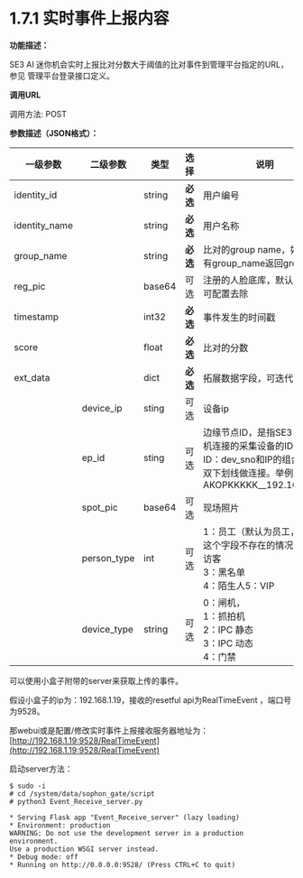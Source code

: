 # 1.7.1 实时事件上报内容

**功能描述：**

SE3 AI 迷你机会实时上报比对分数大于阈值的比对事件到管理平台指定的URL，参见 管理平台登录接口定义。

**调用URL**

调用方法: POST

**参数描述（JSON格式）：**

| **一级参数**  | **二级参数** | **类型** | **选择** | **说明**                                                     |
| ------------- | ------------ | -------- | -------- | ------------------------------------------------------------ |
| identity_id   |              | string   | **必选** | 用户编号                                                     |
| identity_name |              | string   | **必选** | 用户名称                                                     |
| group_name    |              | string   | **必选** | 比对的group name，如果没有group_name返回group_id             |
| reg_pic       |              | base64   | 可选     | 注册的人脸底库，默认上传，可配置去除                         |
| timestamp     |              | int32    | **必选** | 事件发生的时间戳                                             |
| score         |              | float    | **必选** | 比对的分数                                                   |
| ext_data      |              | dict     | **必选** | 拓展数据字段，可迭代添加                                     |
|               | device_ip    | sting    | 可选     | 设备ip                                                       |
|               | ep_id        | sting    | 可选     | 边缘节点ID，是指SE3 AI迷你机连接的采集设备的ID。<br />ID：dev_sno和IP的组合，用双下划线做连接。举例：AKOPKKKKK__192.168.1.25 |
|               | spot_pic     | base64   | 可选     | 现场照片                                                     |
|               | person_type  | int      | 可选     | 1：员工（默认为员工，包括这个字段不存在的情况）2：访客<br />3：黑名单<br />4：陌生人5：VIP |
|               | device_type  | string   | 可选     | 0：闸机， <br />1：抓拍机 <br />2：IPC 静态 <br />3：IPC 动态 <br />4：门禁 |



可以使用小盒子附带的server来获取上传的事件。

假设小盒子的ip为：192.168.1.19，接收的resetful api为RealTimeEvent ，端口号为9528。

那webui或是配置/修改实时事件上报接收服务器地址为：[http://192.168.1.19:9528/RealTimeEvent](http://192.168.1.19:9528/RealTimeEvent)

启动server方法：

```text
$ sudo -i
# cd /system/data/sophon_gate/script
# python3 Event_Receive_server.py

* Serving Flask app "Event_Receive_server" (lazy loading)
* Environment: production
WARNING: Do not use the development server in a production environment.
Use a production WSGI server instead.
* Debug mode: off
* Running on http://0.0.0.0:9528/ (Press CTRL+C to quit)
```


